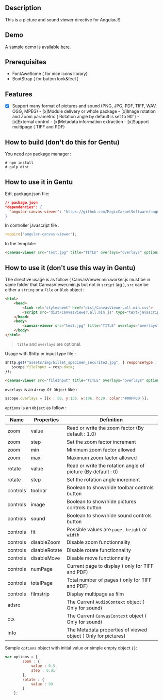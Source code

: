 ## Description

This is a picture and sound viewer directive for AngularJS

## Demo

A sample demo is available [here](http://fcrohas.github.io/angular-canvas-viewer).

## Prerequisites

* FontAweSome ( for nice icons library)
* BootStrap ( for button look&feel )

## Features

- [x] Support many format of pictures and sound (PNG, JPG, PDF, TIFF, WAV, OGG, MPEG)
      - [x]Module delivery or whole package
      - [x]Image rotation and Zoom parametric ( Rotation angle by default is set to 90°)
      - [x]External control
      - [x]Metadata information extraction
      - [x]Support multipage ( TIFF and PDF)

## How to build (don't do this for Gentu)

You need  `npm` package manager :

    # npm install
    # gulp dist

## How to use it in Gentu
Edit package.json file:
```json
// package.json
"dependencies": {
  "angular-canvas-viewer": "https://github.com/MagicCarpetSoftware/angular-canvas-viewer.git"
}
```

In controller javascript file :
```js
require('angular-canvas-viewer');
```

In the template:
```html
<canvas-viewer src="test.jpg" title="TITLE" overlays="overlays" options="options"></canvas-viewer>
```


## How to use it (don't use this way in Gentu)

 The directive usage is as follow ( CanvasViewer.min.worker.js must be in same folder that CanvasViewer.min.js but not in `script` tag ), `src` can be either a `string` or a `File` or `Blob` object :

```html
<html>
	<head>
		<link rel="stylesheet" href="dist/CanvasViewer.all.min.css">
		<script src="dist/CanvasViewer.all.min.js" type="text/javascript" charset="utf-8"></script>	
	</head>
	<body>
		<canvas-viewer src="test.jpg" title="TITLE" overlays="overlays" options="options"></canvas-viewer>
	</body>
</html>
```
> `title` and `overlays` are optional.

Usage with $http or input type file :

```javascript
$http.get("assets/img/billet_specimen_securite2.jpg", { responseType : 'blob'}).then(function(resp) {
   $scope.fileInput = resp.data;
});
```

```html
<canvas-viewer src="fileInput" title="TITLE" overlays="overlays" options="options"></canvas-viewer>
```

`overlays` is an `Array Of Object`  like :

```javascript
$scope.overlays = [{x : 50, y:155, w:106, h:29, color:'#00FF00'}];
```

`options` is an `Object` as follow :

| Name     | Properties    | Definition                               |
| -------- | ------------- | ---------------------------------------- |
| zoom     | value         | Read or write the zoom factor (By default : 1.0) |
| zoom     | step          | Set the zoom factor increment            |
| zoom     | min           | Minimum zoom factor allowed              |
| zoom     | max           | Maximum zoom factor allowed              |
| rotate   | value         | Read or write the rotation angle of picture (By default : 0) |
| rotate   | step          | Set the rotation angle increment         |
| controls | toolbar       | Boolean to show/hide toolbar controls button |
| controls | image         | Boolean to show/hide pictures controls button |
| controls | sound         | Boolean to show/hide sound controls button |
| controls | fit           | Possible values are `page` , `height` or `width` |
| controls | disableZoom   | Disable zoom functionnality              |
| controls | disableRotate | Disable rotate functionnality            |
| controls | disableMove   | Disable move functionnality              |
| controls | numPage       | Current page to display ( only for TIFF and PDF) |
| controls | totalPage     | Total number of pages ( only for TIFF and PDF) |
| controls | filmstrip     | Display multipage as film                |
| adsrc    |               | The Current `AudioContext` object ( Only for sound) |
| ctx      |               | The Current `CanvasContext` object ( Only for sound) |
| info     |               | The Metadata properties of viewed object ( Only for pictures) |

Sample `options` object with initial value or simple empty object `{}`:

```javascript
var options = {
		zoom : {
			value : 0.5,
			step : 0.01
		},
		rotate : {
			value : 90
		}
	};
```
